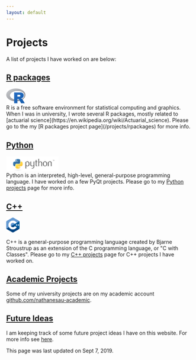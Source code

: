 ```yaml
---
layout: default
---
```


# Projects

A list of projects I have worked on are below:

## [R packages](/projects/rpackages)

<td><img src="../assets/images/r-logo.png" height="40" /></td>

<br />
R is a free software environment for statistical computing and graphics. When I was in university, I wrote several R packages, mostly related to [actuarial science](https://en.wikipedia.org/wiki/Actuarial_science).
Please go to the my [R packages project page](/projects/rpackages) for more info.

## [Python](/projects/python)

<td><img src="../assets/images/python-logo.png" height="40" /></td>

<br />
Python is an interpreted, high-level, general-purpose programming language. I have worked on a few PyQt projects. Please go to my <a href="/projects/python">Python projects</a> page for more info.

## [C++](/projects/cpp)

<td><img src="../assets/images/cpp-logo.png" height="40" /></td>

C++ is a general-purpose programming language created by Bjarne Stroustrup as an extension of the C programming language, or "C with Classes". Please go to my <a href="/projects/cpp">C++ projects</a> page for C++ projects I have worked on.

## [Academic Projects](/projects/academic-projects)

Some of my university projects are on my academic account [github.com/nathanesau-academic](https://github.com/nathanesau-academic).

## [Future Ideas](/projects/future-projects)

I am keeping track of some future project ideas I have on this website. For more info see <a href="/projects/future-projects">here</a>.

This page was last updated on Sept 7, 2019.